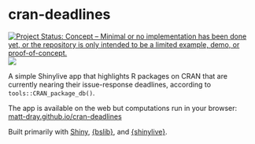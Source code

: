 
# cran-deadlines

<!-- badges: start -->
[![Project Status: Concept – Minimal or no implementation has been done yet, or the repository is only intended to be a limited example, demo, or proof-of-concept.](https://www.repostatus.org/badges/latest/concept.svg)](https://www.repostatus.org/#concept)
[![](https://img.shields.io/badge/Shiny-shinylive-blue?style=flat&labelColor=white&logo=RStudio&logoColor=blue)](https://matt-dray.github.io/cran-deadlines/)
<!-- badges: end -->

A simple Shinylive app that highlights R packages on CRAN that are currently nearing their issue-response deadlines, according to `tools::CRAN_package_db()`. 

The app is available on the web but computations run in your browser: [matt-dray.github.io/cran-deadlines](https://matt-dray.github.io/cran-deadlines)

Built primarily with [Shiny](https://shiny.posit.co/r/getstarted/shiny-basics/lesson1/index.html), [{bslib}](https://rstudio.github.io/bslib/), and [{shinylive}](https://posit-dev.github.io/r-shinylive/).
